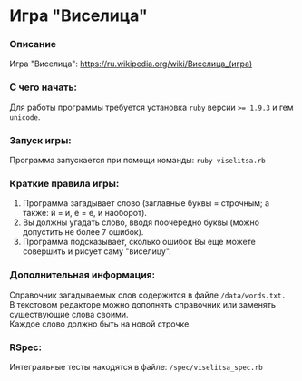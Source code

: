 # Игра "Виселица"

### Описание
 Игра "Виселица": https://ru.wikipedia.org/wiki/Виселица_(игра)  
 
### С чего начать:
 Для работы программы требуется установка `ruby` версии `>= 1.9.3` и гем `unicode`.  
 
### Запуск игры:
 Программа запускается при помощи команды: `ruby viselitsa.rb`  
 
### Краткие правила игры:
 1) Программа загадывает слово (заглавные буквы = строчным; а также: й = и, ё = е, и наоборот).
 2) Вы должны угадать слово, вводя поочередно буквы (можно допустить не более 7 ошибок).
 3) Программа подсказывает, сколько ошибок Вы еще можете совершить и рисует саму "виселицу".
 
### Дополнительная информация:
 Справочник загадываемых слов содержится в файле `/data/words.txt.`  
 В текстовом редакторе можно дополнять справочник или заменять существующие слова своими.  
 Каждое слово должно быть на новой строчке.
### RSpec:
 Интегральные тесты находятся в файле: `/spec/viselitsa_spec.rb`
